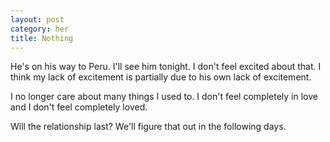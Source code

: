 ```yaml
---
layout: post
category: her
title: Nothing
---
```

He's on his way to Peru. I'll see him tonight. I don't feel excited about that. I think my lack of excitement is partially due to his own lack of excitement.

I no longer care about many things I used to. I don't feel completely in love and I don't feel completely loved.

Will the relationship last? We'll figure that out in the following days. 
